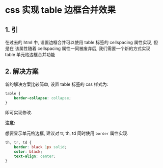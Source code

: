 # css 实现 table 边框合并效果

## 1. 引
在过去的 html 中,
设置边框合并可以使用 table 标签的 cellspacing 属性实现,
但是在 该属性随着 cellspacing 属性一同被废弃后, 
我们需要一个新的方式实现 table 单元格边框合并功能

## 2. 解决方案
新的解决方案比较简单,
设置 table 标签的 css 样式为:
```css
table {
    border-collapse: collapse;
}
```
即可实现修改.

**注意:**

想要显示单元格边框, 建议对 tr, th, td 同时使用 `border` 属性实现.
```css
th, tr, td {
    border: black 1px solid;
    color: black;
    text-align: center;
}
```

